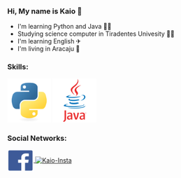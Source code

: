 

### Hi, My name is Kaio 👋
* I'm learning Python and Java 👨‍💻
* Studying science computer in Tiradentes Univesity 👨‍🎓
* I'm learning English ✈
* I'm living in Aracaju 🌴 

### Skills:
<img src = "https://raw.githubusercontent.com/devicons/devicon/master/icons/python/python-original.svg" alt="rails" width="100" height= "100" style="max-
width:100%;"> <img src = "https://raw.githubusercontent.com/devicons/devicon/master/icons/java/java-original-wordmark.svg" alt="rails" width="100" height= "100" style="max-
width:100%;">

### Social Networks: 
<a href = "https://www.facebook.com/kaio.andraderodrigues/" targe="_blank">
<img align="center" alt="Kaio-Face" height="50" width="60" src="https://raw.githubusercontent.com/devicons/devicon/master/icons/facebook/facebook-original.svg"
style="max-width:100%;"> <a href = "https://www.instagram.com/kaioozy/" targe="_blank">
<img align="center" alt="Kaio-Insta" height="50" width="60" src="http://portal.utfpr.edu.br/cursos/coordenacoes/graduacao/pato-branco/pb-administracao/imagens/logoinstagram.png"
style="max-width:100%;"> 


    
    

<!--
**KaioAntonio/KaioAntonio** is a ✨ _special_ ✨ repository because its `README.md` (this file) appears on your GitHub profile.

Here are some ideas to get you started:

- 🔭 I’m currently working on ...
- 🌱 I’m currently learning ...
- 👯 I’m looking to collaborate on ...
- 🤔 I’m looking for help with ...
- 💬 Ask me about ...
- 📫 How to reach me: ...
- 😄 Pronouns: ...
- ⚡ Fun fact: ...
-->
